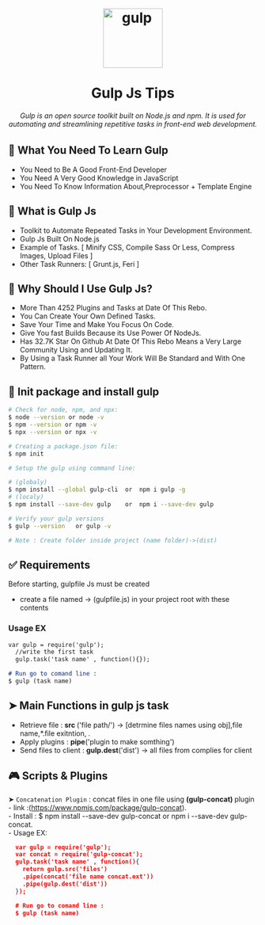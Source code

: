 <h1 align="center">
  <img align="center" src="https://user-images.githubusercontent.com/19249620/209399115-8b4b0ccc-4d68-46ca-b1d0-5ea657a65aef.png" alt="gulp" width="120"/>
  <br>
  <br>
  Gulp Js Tips
  <br>
</h1>


<h6 align="center">Gulp is an open source toolkit built on Node.js and npm. It is used for automating and streamlining repetitive tasks in front-end web development.</h6>

<!--
<p align="center">
  <a href="#what-you-need-learn">What You Need</a> •
  <a href="#what-is-gulp">What is Gulp</a> •
  <a href="#why-use-gulp">Why Use Gulp</a> •
  <a href="#Init package and install gulp">Install</a> •
  <a href="#related">Related</a> •
  <a href="#license">License</a>
  <br>
  <br>
</p>
-->

## :dart: What You Need To Learn Gulp

* You Need to Be A Good Front-End Developer
* You Need A Very Good Knowledge in JavaScript
* You Need To Know Information About,Preprocessor + Template Engine 

## :dart: What is Gulp Js

* Toolkit to Automate Repeated Tasks in Your Development Environment.
* Gulp Js Built On Node.js
* Example of Tasks. [ Minify CSS, Compile Sass Or Less, Compress Images, Upload Files ]
* Other Task Runners: [ Grunt.js, Feri ]

## :dart: Why Should I Use Gulp Js?

* More Than 4252 Plugins and Tasks at Date Of This Rebo.
* You Can Create Your Own Defined Tasks.
* Save Your Time and Make You Focus On Code.
* Give You fast Builds Because its Use Power Of NodeJs.
* Has 32.7K Star On Github At Date Of This Rebo Means a Very Large Community Using and Updating It.
* By Using a Task Runner all Your Work Will Be Standard and With One Pattern.

## :checkered_flag: Init package and install gulp ##

```bash
# Check for node, npm, and npx:
$ node --version or node -v
$ npm --version or npm -v
$ npx --version or npx -v

# Creating a package.json file:
$ npm init

# Setup the gulp using command line:

# (globaly)
$ npm install --global gulp-cli  or  npm i gulp -g
# (localy)
$ npm install --save-dev gulp    or  npm i --save-dev gulp

# Verify your gulp versions
$ gulp --version   or gulp -v

# Note : Create folder inside project (name folder)->(dist)

```

## :white_check_mark: Requirements ##
Before starting, gulpfile Js must be created
- create a file named -> (gulpfile.js) in your project root with these contents
### Usage EX

```markdown
var gulp = require('gulp');
  //write the first task
  gulp.task('task name' , function(){});

# Run go to comand line :
$ gulp (task name)
```


## ➤ Main Functions in gulp js task
 * Retrieve file : <b> src </b>('file path/') -> [detrmine files names using obj],file name,*.file exitntion, *.*
 * Apply plugins : <b>pipe</b>('plugin to make somthing')
 * Send files to client : <b>gulp.dest</b>('dist') -> all files from complies for client



## :video_game: Scripts & Plugins
 ➤ `Concatenation Plugin` : concat files in one file using <b> (gulp-concat) </b> plugin<br>
       - link :(https://www.npmjs.com/package/gulp-concat).<br>
	     - Install : $ npm install --save-dev gulp-concat or npm i --save-dev gulp-concat.<br>
	     - Usage EX:<br>
       
```json
  var gulp = require('gulp');
  var concat = require('gulp-concat');
  gulp.task('task name' , function(){
    return gulp.src('files')
    .pipe(concat('file name concat.ext'))
    .pipe(gulp.dest('dist'))
  });

  # Run go to comand line :
  $ gulp (task name)
 ```
    
